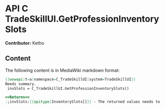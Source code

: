 # API C TradeSkillUI.GetProfessionInventorySlots

**Contributor:** Ketho

## Content

The following content is in MediaWiki markdown format:

```mediawiki
{{wowapi|t=a|namespace=C_TradeSkillUI|system=TradeSkillUI}}
Needs summary.
 invSlots = C_TradeSkillUI.GetProfessionInventorySlots()

==Returns==
:;invSlots:{{apitype|InventorySlots[]}} - The returned values needs to be offset by 1, so 19-24 should be 20-25.
```